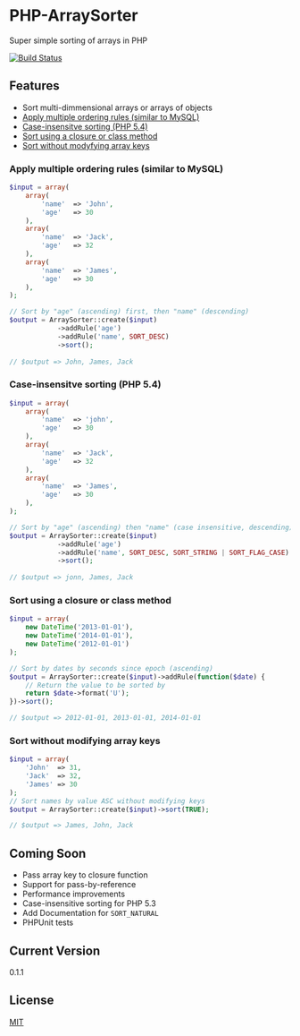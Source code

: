 PHP-ArraySorter
===============

Super simple sorting of arrays in PHP

 [![Build Status](https://secure.travis-ci.org/atkaye/PHP-ArraySorter.png)](http://travis-ci.org/atkaye/PHP-ArraySorter)

## Features
- Sort multi-dimmensional arrays or arrays of objects
- [Apply multiple ordering rules (similar to MySQL)][multiple-rules]
- [Case-insensitve sorting (PHP 5.4)][case-insensitive]
- [Sort using a closure or class method][closure]
- [Sort without modyfying array keys][keep-keys]

### Apply multiple ordering rules (similar to MySQL)
```php
$input = array(
    array(
        'name'  => 'John',
        'age'   => 30
    ),
    array(
        'name'  => 'Jack',
        'age'   => 32
    ),
    array(
        'name'  => 'James',
        'age'   => 30
    ),  
);

// Sort by "age" (ascending) first, then "name" (descending)
$output = ArraySorter::create($input)
            ->addRule('age')
            ->addRule('name', SORT_DESC)
            ->sort();
            
// $output => John, James, Jack
```

### Case-insensitve sorting (PHP 5.4)
```php
$input = array(
    array(
        'name'  => 'john',
        'age'   => 30
    ),
    array(
        'name'  => 'Jack',
        'age'   => 32
    ),
    array(
        'name'  => 'James',
        'age'   => 30
    ),  
);

// Sort by "age" (ascending) then "name" (case insensitive, descending)
$output = ArraySorter::create($input)
            ->addRule('age')
            ->addRule('name', SORT_DESC, SORT_STRING | SORT_FLAG_CASE)
            ->sort();
            
// $output => jonn, James, Jack
```

### Sort using a closure or class method
```php
$input = array(
    new DateTime('2013-01-01'),
    new DateTime('2014-01-01'),
    new DateTime('2012-01-01')
);

// Sort by dates by seconds since epoch (ascending)
$output = ArraySorter::create($input)->addRule(function($date) {
    // Return the value to be sorted by
    return $date->format('U');
})->sort();

// $output => 2012-01-01, 2013-01-01, 2014-01-01
```

### Sort without modifying array keys
```php
$input = array(
    'John'  => 31,
    'Jack'  => 32,
    'James' => 30
);
// Sort names by value ASC without modifying keys
$output = ArraySorter::create($input)->sort(TRUE);

// $output => James, John, Jack
```
## Coming Soon
- Pass array key to closure function
- Support for pass-by-reference
- Performance improvements
- Case-insensitive sorting for PHP 5.3
- Add Documentation for `SORT_NATURAL`
- PHPUnit tests

## Current Version
0.1.1

## License
[MIT][license]

[multiple-rules]:#apply-multiple-ordering-rules-similar-to-mysql
[case-insensitive]:#case-insensitve-sorting-php-54
[closure]:#sort-using-a-closure-or-class-method
[keep-keys]:#sort-without-modifying-array-keys
[license]:https://github.com/atkaye/PHP-ArraySorter/blob/master/LICENSE
